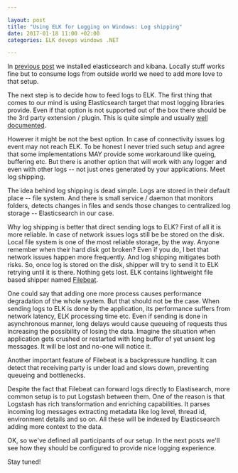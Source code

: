 ```yaml
---

layout: post
title: "Using ELK for Logging on Windows: Log shipping"
date: 2017-01-18 11:00 +02:00
categories: ELK devops windows .NET

---
```


In [previous post](install-elk-windows) we installed elasticsearch and kibana. Locally stuff works fine but to consume logs from outside world we need to add more love to that setup. 

The next step is to decide how to feed logs to ELK. The first thing that comes to our mind is using Elasticsearch target that most logging libraries provide. Even if that option is not supported out of the box there should be the 3rd party extension / plugin. This is quite simple and usually [well documented](https://github.com/serilog/serilog-sinks-elasticsearch).

However it might be not the best option. In case of connectivity issues log event may not reach ELK. To be honest I never tried such setup and agree that some implementations MAY provide some workaround like queing, buffering etc. But there is another option that will work with any logger and even with other logs -- not just ones generated by your applications. Meet log shipping. 

The idea behind log shipping is dead simple. Logs are stored in their default place -- file system. And there is small service / daemon that monitors folders, detects changes in files and sends those changes to centralized log storage -- Elasticsearch in our case. 

Why log shipping is better that direct sending logs to ELK? First of all it is more reliable. In case of network issues logs still be be stored on the disk. Local file system is one of the most reliable storage, by the way. Anyone remember when their hard disk got broken? Even if you do, I bet that network issues happen more frequently. And log shipping mitigates both risks. So, once log is stored on the disk, shipper will try to send it to ELK retrying until it is there. Nothing gets lost.  ELK contains lightweight file based shipper named [Filebeat](https://www.elastic.co/products/beats/filebeat). 

One could say that adding one more process causes performance degradation of the whole system. But that should not be the case. When sending logs to ELK is done by the application, its performance suffers from network latency, ELK processing time etc. Even if sending is done in asynchronous manner, long delays would cause queueing of requests thus increasing the possibility of losing the data. Imagine the situation when application gets crushed or restarted with long buffer of yet unsent log messages. It will be lost and no-one will notice it.

Another important feature of Filebeat is a backpressure handling. It can detect that receiving party is under load and slows down, preventing queueing and bottlenecks.

Despite the fact that Filebeat can forward logs directly to Elastisearch, more common setup is to put Logstash between them. One of the reason is that Logstash has rich transformation and enriching capabilities. It parses incoming log messages extracting metadata like log level, thread id, environment details and so on. All these will be indexed by Elasticsearch adding more context to the data. 

OK, so we've defined all participants of our setup. In the next posts we'll see how they should be configured to provide nice logging experience.

Stay tuned!   

        
